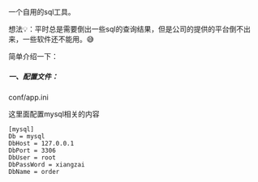 一个自用的sql工具。

想法💡：平时总是需要倒出一些sql的查询结果，但是公司的提供的平台倒不出来，一些软件还不能用。😅



简单介绍一下：

##### 一、配置文件：

conf/app.ini

这里面配置mysql相关的内容

```
[mysql]
Db = mysql
DbHost = 127.0.0.1
DbPort = 3306
DbUser = root
DbPassWord = xiangzai
DbName = order
```

